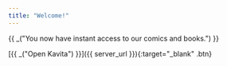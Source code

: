 ```yaml
---
title: "Welcome!"
---
```


{{ _("You now have instant access to our comics and books.") }}

[{{ _("Open Kavita") }}]({{ server_url }}){:target="_blank" .btn}